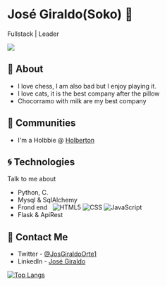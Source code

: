 # José Giraldo(Soko) :panda_face:
Fullstack | Leader 

![](https://media.giphy.com/media/ayMW3eqvuP00o/giphy.gif)

## :sake: About
+ I love chess, I am also bad but I enjoy playing it.
+ I love cats, it is the best company after the pillow
+ Chocorramo with milk are my best company

## :beers: Communities
- I'm a Holbbie @ [Holberton](https://www.holbertonschool.com/co/en)

## :cyclone: Technologies
Talk to me about
- Python, C.
- Mysql & SqlAlchemy
- Frond end &nbsp;
  ![HTML5](https://img.shields.io/badge/-HTML5-333333?style=flat&logo=HTML5)
  ![CSS](https://img.shields.io/badge/-CSS-333333?style=flat&logo=CSS3&logoColor=1572B6)
  ![JavaScript](https://img.shields.io/badge/-JavaScript-333333?style=flat&logo=javascript)
- Flask & ApiRest

## :post_office: Contact Me
- Twitter - [@JosGiraldoOrte1](https://twitter.com/JosGiraldoOrte1)
- LinkedIn - [José Giraldo](https://www.linkedin.com/in/jose-giraldo-ortega-5142021a1/)

[![Top Langs](https://github-readme-stats.vercel.app/api/top-langs/?username=blsoko&layout=compact)](https://github.com/blsoko/github-readme-stats)
